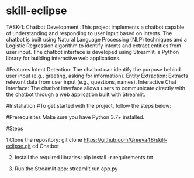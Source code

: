 # skill-eclipse
TASK-1: Chatbot Development :This project implements a chatbot capable of understanding and responding to user input based on intents. The chatbot is built using Natural Language Processing (NLP) techniques and a Logistic Regression algorithm to identify intents and extract entities from user input. The chatbot interface is developed using Streamlit, a Python library for building interactive web applications.

#Features
Intent Detection: The chatbot can identify the purpose behind user input (e.g., greeting, asking for information).
Entity Extraction: Extracts relevant data from user input (e.g., questions, names).
Interactive Chat Interface: The chatbot interface allows users to communicate directly with the chatbot through a web application built with Streamlit.

#Installation
#To get started with the project, follow the steps below:

#Prerequisites
Make sure you have Python 3.7+ installed.

#Steps

 1.Clone the repository:
   git clone https://github.com/Greeva48/skill-eclipse.git
   cd Chatbot
   
2. Install the required libraries:
   pip install -r requirements.txt

3. Run the Streamlit app:
   streamlit run app.py


